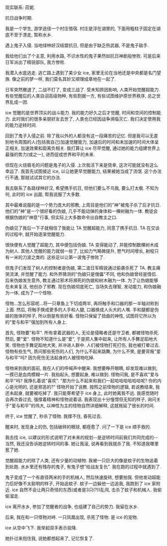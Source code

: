 现实联系: 菈妮.

抗日战争时期.

我是一个学生, 游学途径一个村庄借宿. 村庄是浮在湖里的, 下面用粗柱子固定在湖底不至于漂走, 暂称水乡.

遇上鬼子入侵. 当地绿林好汉结盟抗日, 但是由于缺乏热武器, 不是鬼子敌手.

我给他们出了个主意, 利用水路, 不识水性的鬼子果然如抗日神剧般惨败. 可是后来日军派出了精锐部队, 我方惨败.

我潜入水底逃走. 逃亡路上遇到了美少女 ice, 家里无论在当地还是中央都是名门望族. 像之前的梦一样, 我们莫名其妙又顺理成章地在一起了.

日军突然撤退了, 二战不打了, 变成三战了. 受未知原因影响, 人类开始觉醒超能力. 有些觉醒后的人类自诩高级物种, 有些割据一方, 有些试图维护原世界秩序, 总之世界乱成一团.

ice 觉醒的是世界顶尖的战斗能力. 我的能力好久之后才觉醒, 时间和空间的控制能力. 此时我们的很多亲朋好友去世了, 人类也已经因战争濒临灭亡. 我们决定使用我的能力逆转时间.

回到了鬼子入侵之前. 除了我以外的人都没有这一段痛苦的记忆. 但是我可以无差别地令周围的人(包括我自己)加速觉醒能力, 加速后的时间和未加速的时间大体呈正相关, 加速效果和距离负相关. 我打算让 ice 尽早觉醒, 通过她的能力组建世界上最强的势力(或之一), 进而促成世界和平的未来.

但现在火烧眉毛的问题是鬼子的入侵. 上次我活下来是侥幸, 这次可能就没有这么幸运了. 我首先试图接近 ice, 以让她更早觉醒能力, 结果被她当成了流氓. 这个办法行不通, 那就试试其它的办法.

我去联系了各路绿林好汉, 希望携手抗日, 但他们要么不鸟我, 要么打太极. 不知为何, 此时的 ice 出面, 帮我说服了大多数.

其中最难说服的是一个势力庞大的邪教, 上周目是他们的"神"被鬼子杀了后才抗日. 他们的"神"是一个很好看的伪娘, 几乎不能动弹的身体和一棵树融为一体. 教徒会根据伪娘的"神意"行事, 但实际上大多数命令出自教主之口.

伪娘见了我后一下子就相信了我能让 TA 觉醒超能力, 同意了携手抗日. TA 在交谈的过程中, 就开始逐渐觉醒能力.

很快便有人觉醒了超能力, 其中便包括伪娘. TA 变得能动了, 并能控制数棵树木成为树人. 其他人觉醒的能力就弱一些了, 比如力气略微提升, 憋气时间增长, 射程只有一米的刀波之类的. 这些足以让第一波鬼子惨败了.

但鬼子们发现了树人的控制者是伪娘, 第二波日军精锐通过偷袭杀死了 TA. 教主痛哭流涕, 并觉醒了能力. 和外界猜测的"伪娘只是傀儡"不同, 他和伪娘曾经是情侣. 后来伪娘发生意外, 教主通过邪术将濒死的伪娘和树木融为一体. 为了让伪娘能够在未来复活, 他创办了邪教. 现在伪娘彻底死亡, 当场失去理智, 发动能力, 和伪娘融为一体, 成为了一个怪物.

怪物...怎么形容呢...将一只章鱼上下切成两半, 再将触手和口器的那一半轴对称到上面. 然后, 将触手换成更多的人手和人腿, 口器换成人头大的人嘴. 手和腿都是伪娘的肢体的样子, 所以倒是有些好看. 怪物只保留了扭曲的神性, 试图将它所以为的"爱与和平"强加到所有人身上.

首先, 怪物要"和平". 所有拿着武器的人, 无论是侵略者还是守卫者, 都被怪物杀死. 然后, 要"爱". 怪物不知道什么是"爱", 于是把人集中起来, 让所有人手舞足蹈地大笑. 怪物也手舞足蹈地大笑, 并冲进人群中. 人们被怪物打死打伤, 我也被打晕过去. 怪物有些生气, 质问那些死伤的人们, 为什么不起来跳舞, 为什么不笑, 是要背叛"爱与和平"吗? 因为死伤无法起身的人被怪物吃掉.

怪物来到我的面前, 我在人们的呼喊声中醒来. 我想要睁开眼睛, 却发现难以做到, 一摸已是血肉模糊一片. 我抬起头, 想要起身, 难以做到. 怪物问我, 是不喜欢"爱与和平"吗? 我挣扎着说"喜欢". "那为什么不起来和我们一起哈哈哈哈哈哈呢? 你的内心是光明的, 还是邪恶的?" 怪物开始了说教. 按照之前怪物的逻辑, 若说教结束, 我还未起身, 就要被吃掉了. 我只能寄希望于 ice 身上, 此时她离我不远. 我感觉随时会再次昏过去, 强撑着精神和怪物说着话. 我表现出十分憧憬但无知的样子, 询问关于"爱与和平"的伟大, 以神性为主的怪物自然详细解释, 这就拖延了很长的时间.

终于, ice 觉醒了, 秒杀了怪物. 我撑不住, 昏死过去.

醒来时, 发现身上的伤, 包括破碎的眼球, 都痊愈了. 问了一下是 ice 顺手救的.

我去找 ice, 以建议的形式说明了对未来的规划--是逆转时间前我们共同完成的--当然, 我还没告诉她逆转时间的事. 她让我滚, 说再看到我就杀了我. 不知道我哪里惹了她.

觉醒超能力的除了人类, 还有少量的动植物. 我被一只巨大的像是蚊子的生物追着到处跑. 水乡里还有残存的鬼子, 有鬼子想"给战友复仇". 我在跑的过程中就遇到了.

鬼子变成了一个有直径两米的手的机械人, 然后快速旋转, 想要拍我. 但他发动超能力后好像不太聪明的样子, 开始追蚊子. 蚊子一边躲他一边追我, 我跑到了 ice 家附近. ice 自然不会让两只奇怪的东西(或者是3只(?))乱闯, 击杀了蚊子和机械人. 我偷偷溜走.

ice 离开水乡, 参加了觉醒者的战争, 也组建了自己的势力. 我留在水乡.

后来, 我在和一只怪物对峙. 一只凤凰出现, 杀死了怪物. 是 ice 的宠物.

ice 从空中飞下. 我举起双手表示投降.

她扑过来抱住我, 说她都想起来了, 记忆恢复了.
